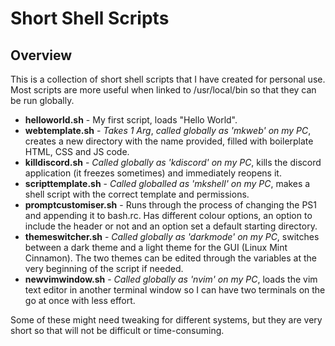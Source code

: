 # Short Shell Scripts
## Overview
This is a collection of short shell scripts that I have created for personal use. Most scripts are more useful when linked to /usr/local/bin so that they can be run globally.
* __helloworld.sh__ - My first script, loads "Hello World".
* __webtemplate.sh__ - _Takes 1 Arg_, _called globally as 'mkweb' on my PC_, creates a new directory with the name provided, filled with boilerplate HTML, CSS and JS code.
* __killdiscord.sh__ - _Called globally as 'kdiscord' on my PC_, kills the discord application (it freezes sometimes) and immediately reopens it.
* __scripttemplate.sh__ - _Called globalled as 'mkshell' on my PC_, makes a shell script with the correct template and permissions.
* __promptcustomiser.sh__ - Runs through the process of changing the PS1 and appending it to bash.rc. Has different colour options, an option to include the header or not and an option set a default starting directory.
* __themeswitcher.sh__ - _Called globally as 'darkmode' on my PC_, switches between a dark theme and a light theme for the GUI (Linux Mint Cinnamon). The two themes can be edited through the variables at the very beginning of the script if needed.
* __newvimwindow.sh__ - _Called globally as 'nvim' on my PC_, loads the vim text editor in another terminal window so I can have two terminals on the go at once with less effort.

Some of these might need tweaking for different systems, but they are very short so that will not be difficult or time-consuming. 
